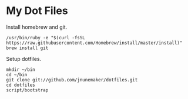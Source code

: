 # My Dot Files

Install homebrew and git.

```
/usr/bin/ruby -e "$(curl -fsSL https://raw.githubusercontent.com/Homebrew/install/master/install)"
brew install git
```

Setup dotfiles.

```
mkdir ~/bin
cd ~/bin
git clone git://github.com/jnunemaker/dotfiles.git
cd dotfiles
script/bootstrap
```
